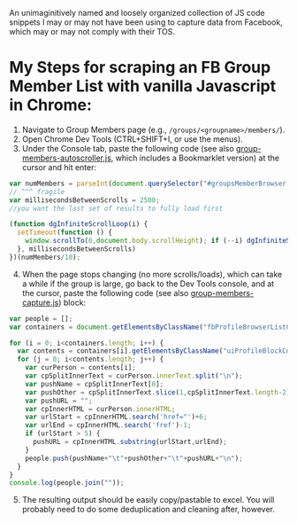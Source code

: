 An unimaginitively named and loosely organized collection of JS code snippets I may or may not have been using to capture data from Facebook, which may or may not comply with their TOS.

# My Steps for scraping an FB Group Member List with vanilla Javascript in Chrome:

1. Navigate to Group Members page (e.g., `/groups/<groupname>/members/`).  
2. Open Chrome Dev Tools (CTRL+SHIFT+I, or use the menus).
3. Under the Console tab, paste the following code (see also [group-members-autoscroller.js](/group-members-autoscroller.js), which includes a Bookmarklet version) at the cursor and hit enter:

```javascript
var numMembers = parseInt(document.querySelector("#groupsMemberBrowser > div > div > div > span").innerText); 
// ^^^ fragile
var millisecondsBetweenScrolls = 2500; 
//you want the last set of results to fully load first

(function dgInfiniteScrollLoop(i) {
  setTimeout(function () {
    window.scrollTo(0,document.body.scrollHeight); if (--i) dgInfiniteScrollLoop(i);
  }, millisecondsBetweenScrolls)
})(numMembers/10);
```

4. When the page stops changing (no more scrolls/loads), which can take a while if the group is large, go back to the Dev Tools console, and at the cursor, paste the following code (see also [group-members-capture.js](/group-members-capture.js)) block:

```javascript
var people = [];
var containers = document.getElementsByClassName("fbProfileBrowserListContainer");

for (i = 0; i<containers.length; i++) {
  var contents = containers[i].getElementsByClassName("uiProfileBlockContent");
  for (j = 0; i<contents.length; j++) {
    var curPerson = contents[i];
    var cpSplitInnerText = curPerson.innerText.split("\n");
    var pushName = cpSplitInnerText[0];
    var pushOther = cpSplitInnerText.slice(1,cpSplitInnerText.length-2).join(" | ");
    var pushURL = "";
    var cpInnerHTML = curPerson.innerHTML;
    var urlStart = cpInnerHTML.search('href="')+6;
    var urlEnd = cpInnerHTML.search('fref')-1;
    if (urlStart > 5) {
      pushURL = cpInnerHTML.substring(urlStart,urlEnd);
    }
    people.push(pushName+"\t"+pushOther+"\t"+pushURL+"\n");
  }
}
console.log(people.join(""));
```

5. The resulting output should be easily copy/pastable to excel. You will probably need to do some deduplication and cleaning after, however.
